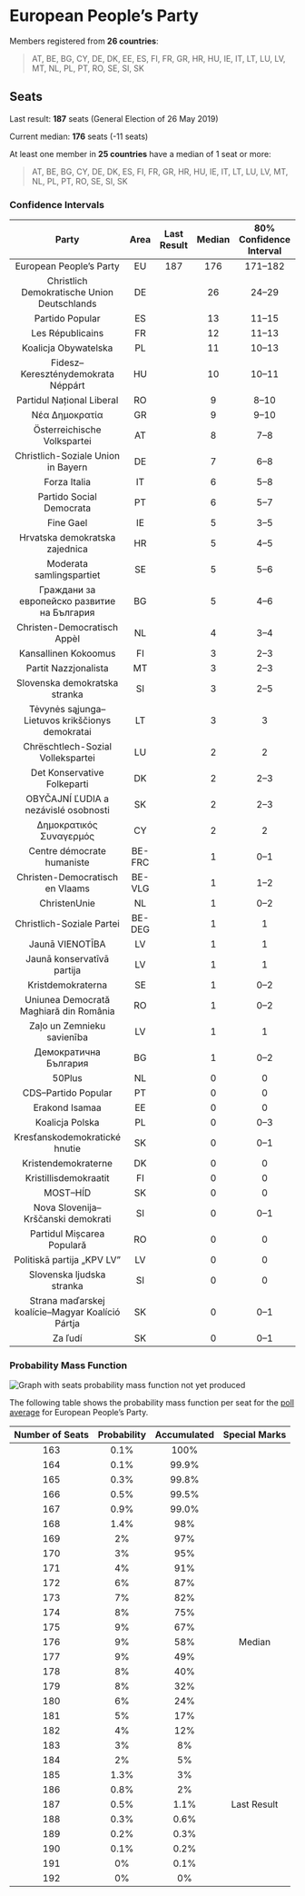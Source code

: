 # European People’s Party

Members registered from **26 countries**:

> AT, BE, BG, CY, DE, DK, EE, ES, FI, FR, GR, HR, HU, IE, IT, LT, LU, LV, MT, NL, PL, PT, RO, SE, SI, SK

## Seats

Last result: **187** seats (General Election of 26 May 2019)

Current median: **176** seats (-11 seats)

At least one member in **25 countries** have a median of 1 seat or more:

> AT, BE, BG, CY, DE, DK, ES, FI, FR, GR, HR, HU, IE, IT, LT, LU, LV, MT, NL, PL, PT, RO, SE, SI, SK

### Confidence Intervals

| Party | Area | Last Result | Median | 80% Confidence Interval | 90% Confidence Interval | 95% Confidence Interval | 99% Confidence Interval |
|:-----:|:----:|:-----------:|:------:|:-----------------------:|:-----------------------:|:-----------------------:|:-----------------------:|
| European People’s Party | EU | 187 | 176 | 171–182 | 169–184 | 168–185 | 165–188 |
| Christlich Demokratische Union Deutschlands | DE | | 26 | 24–29 | 23–29 | 23–29 | 22–31 |
| Partido Popular | ES | | 13 | 11–15 | 11–15 | 10–16 | 10–16 |
| Les Républicains | FR | | 12 | 11–13 | 10–14 | 10–14 | 10–14 |
| Koalicja Obywatelska | PL | | 11 | 10–13 | 9–13 | 9–14 | 9–14 |
| Fidesz–Kereszténydemokrata Néppárt | HU | | 10 | 10–11 | 9–12 | 9–12 | 9–12 |
| Partidul Național Liberal | RO | | 9 | 8–10 | 8–10 | 8–11 | 7–11 |
| Νέα Δημοκρατία | GR | | 9 | 9–10 | 9–10 | 9–10 | 8–11 |
| Österreichische Volkspartei | AT | | 8 | 7–8 | 7–9 | 7–9 | 6–9 |
| Christlich-Soziale Union in Bayern | DE | | 7 | 6–8 | 6–8 | 6–10 | 6–10 |
| Forza Italia | IT | | 6 | 5–8 | 5–9 | 5–10 | 4–11 |
| Partido Social Democrata | PT | | 6 | 5–7 | 5–7 | 5–7 | 5–7 |
| Fine Gael | IE | | 5 | 3–5 | 3–5 | 3–5 | 3–5 |
| Hrvatska demokratska zajednica | HR | | 5 | 4–5 | 4–6 | 4–6 | 4–6 |
| Moderata samlingspartiet | SE | | 5 | 5–6 | 5–6 | 4–6 | 4–6 |
| Граждани за европейско развитие на България | BG | | 5 | 4–6 | 4–6 | 4–6 | 4–7 |
| Christen-Democratisch Appèl | NL | | 4 | 3–4 | 3–5 | 3–5 | 3–5 |
| Kansallinen Kokoomus | FI | | 3 | 2–3 | 2–3 | 2–3 | 2–3 |
| Partit Nazzjonalista | MT | | 3 | 2–3 | 2–3 | 2–3 | 2–3 |
| Slovenska demokratska stranka | SI | | 3 | 2–5 | 2–5 | 2–5 | 2–5 |
| Tėvynės sąjunga–Lietuvos krikščionys demokratai | LT | | 3 | 3 | 3 | 2–3 | 2–4 |
| Chrëschtlech-Sozial Vollekspartei | LU | | 2 | 2 | 2 | 2 | 2–3 |
| Det Konservative Folkeparti | DK | | 2 | 2–3 | 2–3 | 2–3 | 2–3 |
| OBYČAJNÍ ĽUDIA a nezávislé osobnosti | SK | | 2 | 2–3 | 2–3 | 2–3 | 2–3 |
| Δημοκρατικός Συναγερμός | CY | | 2 | 2 | 2 | 2 | 1–2 |
| Centre démocrate humaniste | BE-FRC | | 1 | 0–1 | 0–1 | 0–1 | 0–1 |
| Christen-Democratisch en Vlaams | BE-VLG | | 1 | 1–2 | 1–2 | 1–2 | 1–2 |
| ChristenUnie | NL | | 1 | 0–2 | 0–2 | 0–2 | 0–2 |
| Christlich-Soziale Partei | BE-DEG | | 1 | 1 | 1 | 1 | 1 |
| Jaunā VIENOTĪBA | LV | | 1 | 1 | 1 | 1 | 0–1 |
| Jaunā konservatīvā partija | LV | | 1 | 1 | 1 | 1 | 1 |
| Kristdemokraterna | SE | | 1 | 0–2 | 0–2 | 0–2 | 0–2 |
| Uniunea Democrată Maghiară din România | RO | | 1 | 0–2 | 0–2 | 0–2 | 0–2 |
| Zaļo un Zemnieku savienība | LV | | 1 | 1 | 1 | 1 | 1 |
| Демократична България | BG | | 1 | 0–2 | 0–2 | 0–2 | 0–2 |
| 50Plus | NL | | 0 | 0 | 0–1 | 0–1 | 0–1 |
| CDS–Partido Popular | PT | | 0 | 0 | 0 | 0 | 0–1 |
| Erakond Isamaa | EE | | 0 | 0 | 0 | 0 | 0 |
| Koalicja Polska | PL | | 0 | 0–3 | 0–3 | 0–4 | 0–4 |
| Kresťanskodemokratické hnutie | SK | | 0 | 0–1 | 0–1 | 0–1 | 0–1 |
| Kristendemokraterne | DK | | 0 | 0 | 0 | 0 | 0 |
| Kristillisdemokraatit | FI | | 0 | 0 | 0 | 0 | 0 |
| MOST–HÍD | SK | | 0 | 0 | 0 | 0 | 0 |
| Nova Slovenija–Krščanski demokrati | SI | | 0 | 0–1 | 0–1 | 0–1 | 0–1 |
| Partidul Mișcarea Populară | RO | | 0 | 0 | 0 | 0 | 0 |
| Politiskā partija „KPV LV” | LV | | 0 | 0 | 0 | 0 | 0 |
| Slovenska ljudska stranka | SI | | 0 | 0 | 0 | 0 | 0 |
| Strana maďarskej koalície–Magyar Koalíció Pártja | SK | | 0 | 0–1 | 0–1 | 0–1 | 0–1 |
| Za ľudí | SK | | 0 | 0–1 | 0–1 | 0–1 | 0–1 |

### Probability Mass Function

![Graph with seats probability mass function not yet produced](average-2021-02-28-seats-pmf-europeanpeople’sparty.png "Seats Probability Mass Function")

The following table shows the probability mass function per seat for the [poll average](average-2021-02-28.html) for European People’s Party.

| Number of Seats | Probability | Accumulated | Special Marks |
|:---------------:|:-----------:|:-----------:|:-------------:|
| 163 | 0.1% | 100% |  |
| 164 | 0.1% | 99.9% |  |
| 165 | 0.3% | 99.8% |  |
| 166 | 0.5% | 99.5% |  |
| 167 | 0.9% | 99.0% |  |
| 168 | 1.4% | 98% |  |
| 169 | 2% | 97% |  |
| 170 | 3% | 95% |  |
| 171 | 4% | 91% |  |
| 172 | 6% | 87% |  |
| 173 | 7% | 82% |  |
| 174 | 8% | 75% |  |
| 175 | 9% | 67% |  |
| 176 | 9% | 58% | Median |
| 177 | 9% | 49% |  |
| 178 | 8% | 40% |  |
| 179 | 8% | 32% |  |
| 180 | 6% | 24% |  |
| 181 | 5% | 17% |  |
| 182 | 4% | 12% |  |
| 183 | 3% | 8% |  |
| 184 | 2% | 5% |  |
| 185 | 1.3% | 3% |  |
| 186 | 0.8% | 2% |  |
| 187 | 0.5% | 1.1% | Last Result |
| 188 | 0.3% | 0.6% |  |
| 189 | 0.2% | 0.3% |  |
| 190 | 0.1% | 0.2% |  |
| 191 | 0% | 0.1% |  |
| 192 | 0% | 0% |  |


